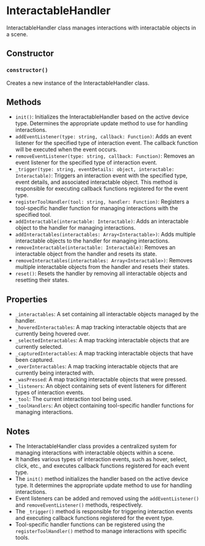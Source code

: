 # InteractableHandler

InteractableHandler class manages interactions with interactable objects in a scene.

## Constructor

### `constructor()`

Creates a new instance of the InteractableHandler class.

## Methods

- `init()`: Initializes the InteractableHandler based on the active device type. Determines the appropriate update method to use for handling interactions.
- `addEventListener(type: string, callback: Function)`: Adds an event listener for the specified type of interaction event. The callback function will be executed when the event occurs.
- `removeEventListener(type: string, callback: Function)`: Removes an event listener for the specified type of interaction event.
- `_trigger(type: string, eventDetails: object, interactable: Interactable)`: Triggers an interaction event with the specified type, event details, and associated interactable object. This method is responsible for executing callback functions registered for the event type.
- `registerToolHandler(tool: string, handler: Function)`: Registers a tool-specific handler function for managing interactions with the specified tool.
- `addInteractable(interactable: Interactable)`: Adds an interactable object to the handler for managing interactions.
- `addInteractables(interactables: Array<Interactable>)`: Adds multiple interactable objects to the handler for managing interactions.
- `removeInteractable(interactable: Interactable)`: Removes an interactable object from the handler and resets its state.
- `removeInteractables(interactables: Array<Interactable>)`: Removes multiple interactable objects from the handler and resets their states.
- `reset()`: Resets the handler by removing all interactable objects and resetting their states.

## Properties

- `_interactables`: A set containing all interactable objects managed by the handler.
- `_hoveredInteractables`: A map tracking interactable objects that are currently being hovered over.
- `_selectedInteractables`: A map tracking interactable objects that are currently selected.
- `_capturedInteractables`: A map tracking interactable objects that have been captured.
- `_overInteractables`: A map tracking interactable objects that are currently being interacted with.
- `_wasPressed`: A map tracking interactable objects that were pressed.
- `_listeners`: An object containing sets of event listeners for different types of interaction events.
- `_tool`: The current interaction tool being used.
- `_toolHandlers`: An object containing tool-specific handler functions for managing interactions.

## Notes

- The InteractableHandler class provides a centralized system for managing interactions with interactable objects within a scene.
- It handles various types of interaction events, such as hover, select, click, etc., and executes callback functions registered for each event type.
- The `init()` method initializes the handler based on the active device type. It determines the appropriate update method to use for handling interactions.
- Event listeners can be added and removed using the `addEventListener()` and `removeEventListener()` methods, respectively.
- The `_trigger()` method is responsible for triggering interaction events and executing callback functions registered for the event type.
- Tool-specific handler functions can be registered using the `registerToolHandler()` method to manage interactions with specific tools.

